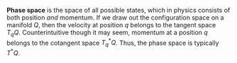 **Phase space** is the space of all possible states, which in physics consists of both position _and_ momentum. If we draw out the configuration space on a manifold $Q$, then the velocity at position $q$ belongs to the tangent space $T_qQ$. Counterintuitive though it may seem, momentum at a position $q$ belongs to the cotangent space $T^*_qQ$. Thus, the phase space is typically $T^* Q$.